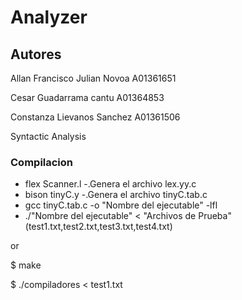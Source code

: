 # Analyzer

## Autores
Allan Francisco Julian Novoa A01361651

Cesar Guadarrama cantu A01364853

Constanza Lievanos Sanchez A01361506

Syntactic Analysis

### Compilacion

* flex Scanner.l 				-.Genera el archivo lex.yy.c
* bison tinyC.y 				-.Genera el archivo tinyC.tab.c
* gcc tinyC.tab.c -o "Nombre del ejecutable" -lfl
* ./"Nombre del ejecutable" < "Archivos de Prueba"(test1.txt,test2.txt,test3.txt,test4.txt)

or

$ make

$ ./compiladores < test1.txt

